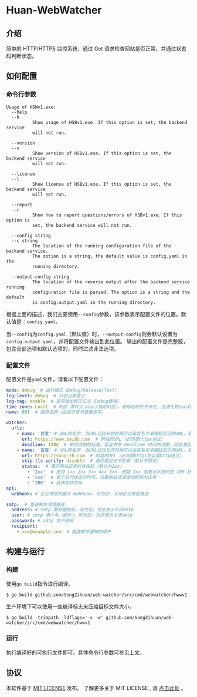 # Huan-WebWatcher
## 介绍
简单的 HTTP/HTTPS 监控系统，通过 Get 请求检查网站是否正常，并通过状态码判断状态。

## 如何配置
### 命令行参数
```text
Usage of HSWv1.exe:
  --help
  --h
          Show usage of HSBv1.exe. If this option is set, the backend service
          will not run.

  --version
  --v
          Show version of HSBv1.exe. If this option is set, the backend service
          will not run.

  --license
  --l
          Show license of HSBv1.exe. If this option is set, the backend service
          will not run.

  --report
  --r
          Show how to report questions/errors of HSBv1.exe. If this option is
          set, the backend service will not run.

  --config string
  --c string
          The location of the running configuration file of the backend service.
          The option is a string, the default value is config.yaml in the
          running directory.

  --output-config string
          The location of the reverse output after the backend service running
          configuration file is parsed. The option is a string and the default
          is config.output.yaml in the running directory.
```

根据上面的描述，我们主要使用`--config`参数，该参数表示配置文件的位置。默认值是：`config.yaml`。

当`--config`为`config.yaml`（默认值）时，`--output-config`则会默认设置为`config.output.yaml`，并将配置文件输出到此位置。
输出的配置文件是完整版，包含全部选项和默认选项的，同时过滤非法选项。

### 配置文件
配置文件是`yaml`文件，请看以下配置文件：

```yaml
mode: debug  # 运行模式（Debug/Release/Test）
log-level: debug  # 日志记录登记
log-tag: enable  # 是否输出标签日志（Debug使用）
time-zone: Local  # 时区（UTC/Local/指定时区），若指定时区不存在，会退化到Local（本地电脑时区），若仍不存在则退化到UTC
name: 001  # 服务名称（会显示在消息推送中）

watcher:
  urls:
    - name: '百度' # URL的名字，当URL比较长的时候可以设定名字来缩短显示的URL，若不设置则默认 name 为 url的host
      url: https://www.baidu.com  # 网站的URL（必须是https协议）
      deadline: 150d  # 即将过期的标准，若证书在 deadline 时间内过期，则会发出警告。例如此处设置为150d则表示证书在150天内过期则会发出警报。
    - name: '百度' # URL的名字，当URL比较长的时候可以设定名字来缩短显示的URL，若不设置则默认 name 为 url的host
      url: https://song-zh.com  # 网站的URL（必须是https协议或http协议）
      skip-tls-verify: disable  # 是否跳过证书检查（默认不跳过）
      status:  # 表示网站正常的状态码（默认为2xx）
        - '2xx'  # 支持 1xx 2xx 3xx 4xx 5xx，例如 1xx 则表示状态码在 100-199 范围内，以此类推
        - 'xxx'  # 表示任何状态码均可，只要网站请求成功即视为正常
        - '200'  # 具体的状态码
api:
  webhook: # 企业微信机器人 Webhook，可为空，关闭企业微信推送

smtp:  # 发送邮件消息推送
  address: # smtp 服务器地址，可为空，为空表示关闭smtp
  user: # smtp 用户名（邮件），可为空，为空表示关闭smtp
  password: # smtp 用户密码
  recipient:
    - xxx@wxample.com  # 接收邮件通知的用户
```

## 构建与运行
### 构建
使用`go build`指令进行编译。
```shell
$ go build github.com/SongZihuan/web-watcher/src/cmd/webwatcher/hwwv1
```

生产环境下可以使用一些编译标志来压缩目标文件大小。
```shell
$ go build -trimpath -ldflags='-s -w' github.com/SongZihuan/web-watcher/src/cmd/webwatcher/hwwv1
```

### 运行
执行编译好的可执行文件即可。具体命令行参数可参见上文。

## 协议
本软件基于 [MIT LICENSE](/LICENSE) 发布。
了解更多关于 MIT LICENSE , 请 [点击此处](https://mit-license.song-zh.com) 。
